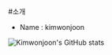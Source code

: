 #소개
* Name : kimwonjoon


![Kimwonjoon's GitHub stats](https://github-readme-stats.vercel.app/api?username=Kimwonjoon&show_icons=true)



<!---
Kimwonjoon/Kimwonjoon is a ✨ special ✨ repository because its `README.md` (this file) appears on your GitHub profile.
You can click the Preview link to take a look at your changes.
--->
